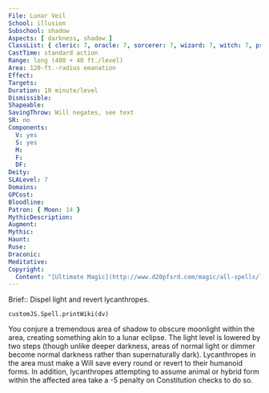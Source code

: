 ```yaml
---
File: Lunar Veil
School: illusion
Subschool: shadow
Aspects: [ darkness, shadow ]
ClassList: { cleric: 7, oracle: 7, sorcerer: 7, wizard: 7, witch: 7, psychic: 7 }
CastTime: standard action
Range: long (400 + 40 ft./level)
Area: 120-ft.-radius emanation
Effect: 
Targets: 
Duration: 10 minute/level
Dismissible: 
Shapeable: 
SavingThrow: Will negates, see text
SR: no
Components:
  V: yes
  S: yes
  M: 
  F: 
  DF: 
Deity: 
SLALevel: 7
Domains: 
GPCost: 
Bloodline: 
Patron: { Moon: 14 }
MythicDescription: 
Augment: 
Mythic: 
Haunt: 
Ruse: 
Draconic: 
Meditative: 
Copyright:
  Content: "[Ultimate Magic](http://www.d20pfsrd.com/magic/all-spells/l/lunar-veil)"
---
```

Brief:: Dispel light and revert lycanthropes.

```dataviewjs
customJS.Spell.printWiki(dv)
```

You conjure a tremendous area of shadow to obscure moonlight within the area, creating something akin to a lunar eclipse. The light level is lowered by two steps (though unlike deeper darkness, areas of normal light or dimmer become normal darkness rather than supernaturally dark).  Lycanthropes in the area must make a Will save every round or revert to their humanoid forms. In addition, lycanthropes attempting to assume animal or hybrid form within the affected area take a -5 penalty on Constitution checks to do so.
